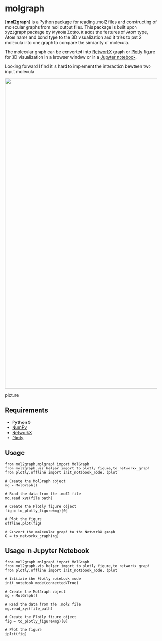 # molgraph
[**mol2graph**] is a Python package for reading .mol2 files and constructing of molecular graphs from mol output files. This package is built upon xyz2graph package by Mykola Zotko. It adds the features of Atom type, Atom name and bond type to the 3D visualization and it tries to put 2 molecula into one graph to compare the similarity of molecula.

The molecular graph can be converted into [NetworkX](https://networkx.github.io) graph or [Plotly](https://plot.ly) figure for 3D visualization in a browser window or in a [Jupyter notebook](https://jupyter.org).

Looking forward
I find it is hard to implement the interaction bewteen two input molecula


<p align="center">
  <img src="images/mol.gif",  width="1024">
</p>picture

## Requirements
 * **Python 3**
 * [NumPy](https://numpy.org)
 * [NetworkX](https://networkx.github.io)
 * [Plotly](https://plot.ly)
 

## Usage
```
from mol2graph.molgraph import MolGraph 
from mol2graph.vis_helper import to_plotly_figure,to_networkx_graph
from plotly.offline import init_notebook_mode, iplot

# Create the MolGraph object
mg = MolGraph()

# Read the data from the .mol2 file
mg.read_xyz(file_path)

# Create the Plotly figure object
fig = to_plotly_figure(mg)[0]

# Plot the figure
offline.plot(fig)

# Convert the molecular graph to the NetworkX graph
G = to_networkx_graph(mg)
```

## Usage in Jupyter Notebook

```
from mol2graph.molgraph import MolGraph 
from mol2graph.vis_helper import to_plotly_figure,to_networkx_graph
from plotly.offline import init_notebook_mode, iplot

# Initiate the Plotly notebook mode
init_notebook_mode(connected=True)

# Create the MolGraph object
mg = MolGraph()

# Read the data from the .mol2 file
mg.read_xyz(file_path)

# Create the Plotly figure object
fig = to_plotly_figure(mg)[0]

# Plot the figure
iplot(fig)
```


